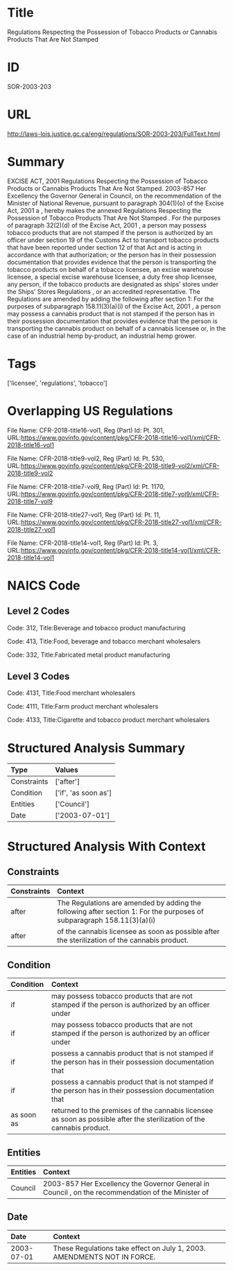# Title
Regulations Respecting the Possession of Tobacco Products or Cannabis Products That Are Not Stamped


# ID
SOR-2003-203

# URL
http://laws-lois.justice.gc.ca/eng/regulations/SOR-2003-203/FullText.html


# Summary
EXCISE ACT, 2001 Regulations Respecting the Possession of Tobacco Products or Cannabis Products That Are Not Stamped.
2003-857 Her Excellency the Governor General in Council, on the recommendation of the Minister of National Revenue, pursuant to paragraph 304(1)(o) of the  Excise Act, 2001 a , hereby makes the annexed  Regulations Respecting the Possession of Tobacco Products That Are Not Stamped .
For the purposes of paragraph 32(2)(d) of the  Excise Act, 2001 , a person may possess tobacco products that are not stamped if the person is authorized by an officer under section 19 of the  Customs Act  to transport tobacco products that have been reported under section 12 of that Act and is acting in accordance with that authorization; or the person has in their possession documentation that provides evidence that the person is transporting the tobacco products on behalf of a tobacco licensee, an excise warehouse licensee, a special excise warehouse licensee, a duty free shop licensee, any person, if the tobacco products are designated as ships’ stores under the  Ships’ Stores Regulations , or an accredited representative.
The Regulations are amended by adding the following after section 1: For the purposes of subparagraph 158.11(3)(a)(i) of the  Excise Act, 2001 , a person may possess a cannabis product that is not stamped if the person has in their possession documentation that provides evidence that the person is transporting the cannabis product on behalf of a cannabis licensee or, in the case of an industrial hemp by-product, an industrial hemp grower.


# Tags
['licensee', 'regulations', 'tobacco']


# Overlapping US Regulations
File Name: CFR-2018-title16-vol1, Reg (Part) Id: Pt. 301, URL:https://www.govinfo.gov/content/pkg/CFR-2018-title16-vol1/xml/CFR-2018-title16-vol1

File Name: CFR-2018-title9-vol2, Reg (Part) Id: Pt. 530, URL:https://www.govinfo.gov/content/pkg/CFR-2018-title9-vol2/xml/CFR-2018-title9-vol2

File Name: CFR-2018-title7-vol9, Reg (Part) Id: Pt. 1170, URL:https://www.govinfo.gov/content/pkg/CFR-2018-title7-vol9/xml/CFR-2018-title7-vol9

File Name: CFR-2018-title27-vol1, Reg (Part) Id: Pt. 11, URL:https://www.govinfo.gov/content/pkg/CFR-2018-title27-vol1/xml/CFR-2018-title27-vol1

File Name: CFR-2018-title14-vol1, Reg (Part) Id: Pt. 3, URL:https://www.govinfo.gov/content/pkg/CFR-2018-title14-vol1/xml/CFR-2018-title14-vol1




# NAICS Code
## Level 2 Codes
Code: 312, Title:Beverage and tobacco product manufacturing

Code: 413, Title:Food, beverage and tobacco merchant wholesalers

Code: 332, Title:Fabricated metal product manufacturing




## Level 3 Codes
Code: 4131, Title:Food merchant wholesalers

Code: 4111, Title:Farm product merchant wholesalers

Code: 4133, Title:Cigarette and tobacco product merchant wholesalers







# Structured Analysis Summary
| Type        | Values               |
|:------------|:---------------------|
| Constraints | ['after']            |
| Condition   | ['if', 'as soon as'] |
| Entities    | ['Council']          |
| Date        | ['2003-07-01']       |


# Structured Analysis With Context
 


## Constraints
| Constraints   | Context                                                                                                                |
|:--------------|:-----------------------------------------------------------------------------------------------------------------------|
| after         | The Regulations are amended by adding the following  after section 1: For the purposes of subparagraph 158.11(3)(a)(i) |
| after         | of the cannabis licensee as soon as possible after  the sterilization of the cannabis product.                         |


## Condition
| Condition   | Context                                                                                                                 |
|:------------|:------------------------------------------------------------------------------------------------------------------------|
| if          | may possess tobacco products that are not stamped if the person is authorized by an officer under                       |
| if          | may possess tobacco products that are not stamped if the person is authorized by an officer under                       |
| if          | possess a cannabis product that is not stamped if the person has in their possession documentation that                 |
| if          | possess a cannabis product that is not stamped if the person has in their possession documentation that                 |
| as soon as  | returned to the premises of the cannabis licensee as soon as  possible after the sterilization of the cannabis product. |


## Entities
| Entities   | Context                                                                                             |
|:-----------|:----------------------------------------------------------------------------------------------------|
| Council    | 2003-857 Her Excellency the Governor General in  Council , on the recommendation of the Minister of |


## Date
| Date       | Context                                                                 |
|:-----------|:------------------------------------------------------------------------|
| 2003-07-01 | These Regulations take effect on July 1, 2003. AMENDMENTS NOT IN FORCE. |



